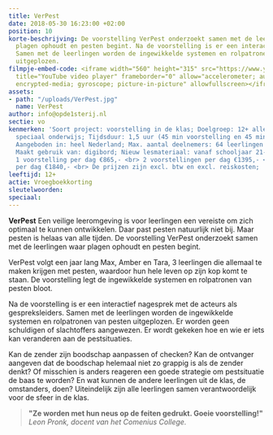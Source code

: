 ```yaml
---
title: VerPest
date: 2018-05-30 16:23:00 +02:00
position: 10
korte-beschrijving: De voorstelling VerPest onderzoekt samen met de leerlingen waar
  plagen ophoudt en pesten begint. Na de voorstelling is er een interactief nagesprek.
  Samen met de leerlingen worden de ingewikkelde systemen en rolpatronen van pesten
  uitgeplozen.
filmpje-embed-code: <iframe width="560" height="315" src="https://www.youtube.com/embed/10X9Y2zp6Lk"
  title="YouTube video player" frameborder="0" allow="accelerometer; autoplay; clipboard-write;
  encrypted-media; gyroscope; picture-in-picture" allowfullscreen></iframe>
assets:
- path: "/uploads/VerPest.jpg"
  name: VerPest
author: info@opde1sterij.nl
sectie: vo
kenmerken: 'Soort project: voorstelling in de klas; Doelgroep: 12+ alle niveaus ook
  speciaal onderwijs; Tijdsduur: 1,5 uur (45 min voorstelling en 45 min nabespreking);
  Aangeboden in: heel Nederland; Max. aantal deelnemers: 64 leerlingen of 2 klassen;
  Maakt gebruik van: digibord; Nieuw lesmateriaal: vanaf schooljaar 21-22; Prijs:
  1 voorstelling per dag €865,- <br> 2 voorstellingen per dag €1395,- <br> 3 voorstellingen
  per dag €1840,- <br> De prijzen zijn excl. btw en excl. reiskosten; '
leeftijd: 12+
actie: Vroegboekkorting
sleutelwoorden: 
speciaal: 
---
```


**VerPest** Een veilige leeromgeving is voor leerlingen een vereiste om zich optimaal te kunnen ontwikkelen. Daar past pesten natuurlijk niet bij. Maar pesten is helaas van alle tijden. 
De voorstelling VerPest onderzoekt samen met de leerlingen waar plagen ophoudt en pesten begint. 

VerPest volgt een jaar lang Max, Amber en Tara, 3 leerlingen die allemaal te maken krijgen met pesten, waardoor hun hele leven op zijn kop komt te staan. De voorstelling legt de ingewikkelde systemen en rolpatronen van pesten bloot.

Na de voorstelling is er een interactief nagesprek met de acteurs als gespreksleiders. Samen met de leerlingen worden de ingewikkelde systemen en rolpatronen van pesten uitgeplozen. Er worden geen schuldigen of slachtoffers aangewezen. Er wordt gekeken hoe en wie er iets kan veranderen aan de pestsituaties. 

Kan de zender zijn boodschap aanpassen of checken? Kan de ontvanger aangeven dat de boodschap helemaal niet zo grappig is als de zender denkt? Of misschien is anders reageren een goede strategie om pestsituatie de baas te worden? En wat kunnen de andere leerlingen uit de klas, de omstanders, doen? Uiteindelijk zijn alle leerlingen samen verantwoordelijk voor de sfeer in de klas. 

>**"Ze worden met hun neus op de feiten gedrukt. Goeie voorstelling!"** *Leon Pronk, docent van het Comenius College.*

